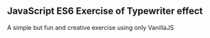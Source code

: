 ## JavaScript ES6 Exercise of Typewriter effect

A simple but fun and creative exercise using only VanillaJS